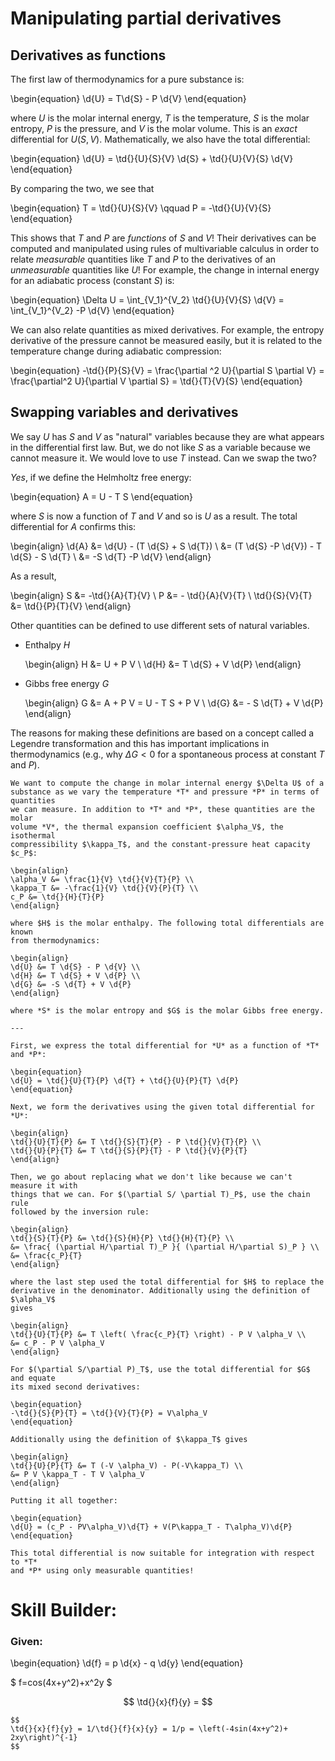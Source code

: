 # Manipulating partial derivatives

## Derivatives as functions

The first law of thermodynamics for a pure substance is:

\begin{equation}
\d{U} = T\d{S} - P \d{V}
\end{equation}

where *U* is the molar internal energy, *T* is the temperature, *S* is the molar
entropy, *P* is the pressure, and *V* is the molar volume. This is an *exact*
differential for $U(S,V)$. Mathematically, we also have the total differential:

\begin{equation}
\d{U} = \td{}{U}{S}{V} \d{S} + \td{}{U}{V}{S} \d{V}
\end{equation}

By comparing the two, we see that

\begin{equation}
T = \td{}{U}{S}{V} \qquad P = -\td{}{U}{V}{S}
\end{equation}

This shows that *T* and *P* are *functions* of *S* and *V*! Their derivatives
can be computed and manipulated using rules of multivariable calculus in order
to relate *measurable* quantities like *T* and *P* to the derivatives of
an *unmeasurable* quantities like *U*! For example, the change in internal
energy for an adiabatic process (constant *S*) is:

\begin{equation}
\Delta U = \int_{V_1}^{V_2} \td{}{U}{V}{S} \d{V} = \int_{V_1}^{V_2} -P \d{V}
\end{equation}

We can also relate quantities as mixed derivatives. For example, the entropy
derivative of the pressure cannot be measured easily, but it is related to the
temperature change during adiabatic compression:

\begin{equation}
-\td{}{P}{S}{V} = \frac{\partial ^2 U}{\partial S \partial V}
= \frac{\partial^2 U}{\partial V \partial S} = \td{}{T}{V}{S}
\end{equation}

## Swapping variables and derivatives

We say *U* has *S* and *V* as "natural" variables because they are what appears
in the differential first law. But, we do not like *S* as a variable because we
cannot measure it. We would love to use *T* instead. Can we swap the two?

*Yes*, if we define the Helmholtz free energy:

\begin{equation}
A = U - T S
\end{equation}

where *S* is now a function of *T* and *V* and so is *U* as a result. The total
differential for *A* confirms this:

\begin{align}
\d{A} &= \d{U} - (T \d{S} + S \d{T}) \\
&= (T \d{S} -P \d{V}) - T \d{S} - S \d{T} \\
&= -S \d{T} -P \d{V}
\end{align}

As a result,

\begin{align}
S &= -\td{}{A}{T}{V} \\
P &= - \td{}{A}{V}{T} \\
\td{}{S}{V}{T} &= \td{}{P}{T}{V}
\end{align}

Other quantities can be defined to use different sets of natural variables.

- Enthalpy *H*

  \begin{align}
  H &= U + P V \\
  \d{H} &= T \d{S} + V \d{P}
  \end{align}

- Gibbs free energy *G*

  \begin{align}
  G &= A + P V = U - T S + P V \\
  \d{G} &= - S \d{T} + V \d{P}
  \end{align}

The reasons for making these definitions are based on a concept called a
Legendre transformation and this has important implications in thermodynamics
(e.g., why $\Delta G < 0$ for a spontaneous process at constant *T* and *P*).

```{example} Change in internal energy
We want to compute the change in molar internal energy $\Delta U$ of a
substance as we vary the temperature *T* and pressure *P* in terms of quantities
we can measure. In addition to *T* and *P*, these quantities are the molar
volume *V*, the thermal expansion coefficient $\alpha_V$, the isothermal
compressibility $\kappa_T$, and the constant-pressure heat capacity $c_P$:

\begin{align}
\alpha_V &= \frac{1}{V} \td{}{V}{T}{P} \\
\kappa_T &= -\frac{1}{V} \td{}{V}{P}{T} \\
c_P &= \td{}{H}{T}{P}
\end{align}

where $H$ is the molar enthalpy. The following total differentials are known
from thermodynamics:

\begin{align}
\d{U} &= T \d{S} - P \d{V} \\
\d{H} &= T \d{S} + V \d{P} \\
\d{G} &= -S \d{T} + V \d{P}
\end{align}

where *S* is the molar entropy and $G$ is the molar Gibbs free energy.

---

First, we express the total differential for *U* as a function of *T* and *P*:

\begin{equation}
\d{U} = \td{}{U}{T}{P} \d{T} + \td{}{U}{P}{T} \d{P}
\end{equation}

Next, we form the derivatives using the given total differential for *U*:

\begin{align}
\td{}{U}{T}{P} &= T \td{}{S}{T}{P} - P \td{}{V}{T}{P} \\
\td{}{U}{P}{T} &= T \td{}{S}{P}{T} - P \td{}{V}{P}{T}
\end{align}

Then, we go about replacing what we don't like because we can't measure it with
things that we can. For $(\partial S/ \partial T)_P$, use the chain rule
followed by the inversion rule:

\begin{align}
\td{}{S}{T}{P} &= \td{}{S}{H}{P} \td{}{H}{T}{P} \\
&= \frac{ (\partial H/\partial T)_P }{ (\partial H/\partial S)_P } \\
&= \frac{c_P}{T}
\end{align}

where the last step used the total differential for $H$ to replace the
derivative in the denominator. Additionally using the definition of $\alpha_V$
gives

\begin{align}
\td{}{U}{T}{P} &= T \left( \frac{c_P}{T} \right) - P V \alpha_V \\
&= c_P - P V \alpha_V
\end{align}

For $(\partial S/\partial P)_T$, use the total differential for $G$ and equate
its mixed second derivatives:

\begin{equation}
-\td{}{S}{P}{T} = \td{}{V}{T}{P} = V\alpha_V
\end{equation}

Additionally using the definition of $\kappa_T$ gives

\begin{align}
\td{}{U}{P}{T} &= T (-V \alpha_V) - P(-V\kappa_T) \\
&= P V \kappa_T - T V \alpha_V
\end{align}

Putting it all together:

\begin{equation}
\d{U} = (c_P - PV\alpha_V)\d{T} + V(P\kappa_T - T\alpha_V)\d{P}
\end{equation}

This total differential is now suitable for integration with respect to *T*
and *P* using only measurable quantities!
```


# Skill Builder:

### Given: 
\begin{equation}
\d{f} = p \d{x} - q \d{y}
\end{equation}

$
f=cos(4x+y^2)+x^2y
$

$$
\td{}{x}{f}{y} =
$$

```{solution}
$$
\td{}{x}{f}{y} = 1/\td{}{f}{x}{y} = 1/p = \left(-4sin(4x+y^2)+ 2xy\right)^{-1}
$$
```







